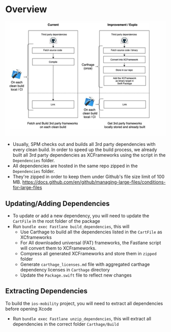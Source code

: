 # Overview
![alt text](build-process.png)
- Usually, SPM checks out and builds all 3rd party dependencies with every clean build. 
In order to speed up the build process, we already built all 3rd party dependencies as XCFrameworks using the script in the `Dependencies` folder. 
- All dependencies are hosted in the same repo zipped in the `Dependencies` folder. 
- They're zipped in order to keep them under Github's file size limit of 100 MB. https://docs.github.com/en/github/managing-large-files/conditions-for-large-files

## Updating/Adding Dependencies
- To update or add a new dependency, you will need to update the `CartFile` in the root folder of the package
- Run `bundle exec Fastlane build_dependencies`, this will 
  - Use Carthage to build all the dependencies listed in the `CartFile` as XCframeworks 
  - For All downloaded universal (FAT) frameworks, the Fastlane script will convert them to XCFrameworks.
  - Compress all generated XCFrameworks and store them in `zipped` folder
  - Generate `carthage_licenses.md` file with aggregated carthage dependency licenses in `Carthage` directory
  - Update the `Package.swift` file to reflect new changes

## Extracting Dependencies
To build the `ios-mobility` project, you will need to extract all dependencies before opening Xcode
- Run `bundle exec Fastlane unzip_dependencies`, this will extract all dependencies in the correct folder `Carthage/Build`